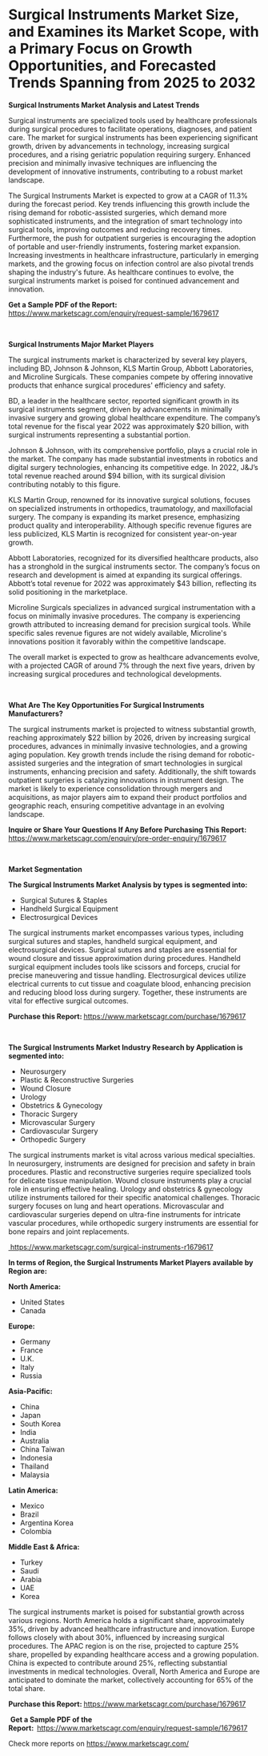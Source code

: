 <p><h1>Surgical Instruments Market Size, and Examines its Market Scope, with a Primary Focus on Growth Opportunities, and Forecasted Trends Spanning from 2025 to 2032</h1></p><p><strong>Surgical Instruments Market Analysis and Latest Trends</strong></p>
<p><p>Surgical instruments are specialized tools used by healthcare professionals during surgical procedures to facilitate operations, diagnoses, and patient care. The market for surgical instruments has been experiencing significant growth, driven by advancements in technology, increasing surgical procedures, and a rising geriatric population requiring surgery. Enhanced precision and minimally invasive techniques are influencing the development of innovative instruments, contributing to a robust market landscape.</p><p>The Surgical Instruments Market is expected to grow at a CAGR of 11.3% during the forecast period. Key trends influencing this growth include the rising demand for robotic-assisted surgeries, which demand more sophisticated instruments, and the integration of smart technology into surgical tools, improving outcomes and reducing recovery times. Furthermore, the push for outpatient surgeries is encouraging the adoption of portable and user-friendly instruments, fostering market expansion. Increasing investments in healthcare infrastructure, particularly in emerging markets, and the growing focus on infection control are also pivotal trends shaping the industry's future. As healthcare continues to evolve, the surgical instruments market is poised for continued advancement and innovation.</p></p>
<p><strong>Get a Sample PDF of the Report:&nbsp;</strong> <a href="https://www.marketscagr.com/enquiry/request-sample/1679617?utm_campaign=2650&utm_medium=2&utm_source=Github&utm_content=ia&utm_term=04032025&utm_id=surgical-instruments">https://www.marketscagr.com/enquiry/request-sample/1679617</a></p>
<p>&nbsp;</p>
<p><strong>Surgical Instruments Major Market Players</strong></p>
<p><p>The surgical instruments market is characterized by several key players, including BD, Johnson & Johnson, KLS Martin Group, Abbott Laboratories, and Microline Surgicals. These companies compete by offering innovative products that enhance surgical procedures' efficiency and safety.</p><p>BD, a leader in the healthcare sector, reported significant growth in its surgical instruments segment, driven by advancements in minimally invasive surgery and growing global healthcare expenditure. The company’s total revenue for the fiscal year 2022 was approximately $20 billion, with surgical instruments representing a substantial portion.</p><p>Johnson & Johnson, with its comprehensive portfolio, plays a crucial role in the market. The company has made substantial investments in robotics and digital surgery technologies, enhancing its competitive edge. In 2022, J&J’s total revenue reached around $94 billion, with its surgical division contributing notably to this figure.</p><p>KLS Martin Group, renowned for its innovative surgical solutions, focuses on specialized instruments in orthopedics, traumatology, and maxillofacial surgery. The company is expanding its market presence, emphasizing product quality and interoperability. Although specific revenue figures are less publicized, KLS Martin is recognized for consistent year-on-year growth.</p><p>Abbott Laboratories, recognized for its diversified healthcare products, also has a stronghold in the surgical instruments sector. The company’s focus on research and development is aimed at expanding its surgical offerings. Abbott’s total revenue for 2022 was approximately $43 billion, reflecting its solid positioning in the marketplace.</p><p>Microline Surgicals specializes in advanced surgical instrumentation with a focus on minimally invasive procedures. The company is experiencing growth attributed to increasing demand for precision surgical tools. While specific sales revenue figures are not widely available, Microline's innovations position it favorably within the competitive landscape.</p><p>The overall market is expected to grow as healthcare advancements evolve, with a projected CAGR of around 7% through the next five years, driven by increasing surgical procedures and technological developments.</p></p>
<p>&nbsp;</p>
<p><strong>What Are The Key Opportunities For Surgical Instruments Manufacturers?</strong></p>
<p><p>The surgical instruments market is projected to witness substantial growth, reaching approximately $22 billion by 2026, driven by increasing surgical procedures, advances in minimally invasive technologies, and a growing aging population. Key growth trends include the rising demand for robotic-assisted surgeries and the integration of smart technologies in surgical instruments, enhancing precision and safety. Additionally, the shift towards outpatient surgeries is catalyzing innovations in instrument design. The market is likely to experience consolidation through mergers and acquisitions, as major players aim to expand their product portfolios and geographic reach, ensuring competitive advantage in an evolving landscape.</p></p>
<p><strong>Inquire or Share Your Questions If Any Before Purchasing This Report:</strong> <a href="https://www.marketscagr.com/enquiry/pre-order-enquiry/1679617?utm_campaign=2650&utm_medium=2&utm_source=Github&utm_content=ia&utm_term=04032025&utm_id=surgical-instruments">https://www.marketscagr.com/enquiry/pre-order-enquiry/1679617</a></p>
<p>&nbsp;</p>
<p><strong>Market Segmentation</strong></p>
<p><strong>The Surgical Instruments Market Analysis by types is segmented into:</strong></p>
<p><ul><li>Surgical Sutures & Staples</li><li>Handheld Surgical Equipment</li><li>Electrosurgical Devices</li></ul></p>
<p><p>The surgical instruments market encompasses various types, including surgical sutures and staples, handheld surgical equipment, and electrosurgical devices. Surgical sutures and staples are essential for wound closure and tissue approximation during procedures. Handheld surgical equipment includes tools like scissors and forceps, crucial for precise maneuvering and tissue handling. Electrosurgical devices utilize electrical currents to cut tissue and coagulate blood, enhancing precision and reducing blood loss during surgery. Together, these instruments are vital for effective surgical outcomes.</p></p>
<p><strong>Purchase this Report:&nbsp;</strong><a href="https://www.marketscagr.com/purchase/1679617?utm_campaign=2650&utm_medium=2&utm_source=Github&utm_content=ia&utm_term=04032025&utm_id=surgical-instruments">https://www.marketscagr.com/purchase/1679617</a></p>
<p>&nbsp;</p>
<p><strong>The Surgical Instruments Market Industry Research by Application is segmented into:</strong></p>
<p><ul><li>Neurosurgery</li><li>Plastic & Reconstructive Surgeries</li><li>Wound Closure</li><li>Urology</li><li>Obstetrics & Gynecology</li><li>Thoracic Surgery</li><li>Microvascular Surgery</li><li>Cardiovascular Surgery</li><li>Orthopedic Surgery</li></ul></p>
<p><p>The surgical instruments market is vital across various medical specialties. In neurosurgery, instruments are designed for precision and safety in brain procedures. Plastic and reconstructive surgeries require specialized tools for delicate tissue manipulation. Wound closure instruments play a crucial role in ensuring effective healing. Urology and obstetrics & gynecology utilize instruments tailored for their specific anatomical challenges. Thoracic surgery focuses on lung and heart operations. Microvascular and cardiovascular surgeries depend on ultra-fine instruments for intricate vascular procedures, while orthopedic surgery instruments are essential for bone repairs and joint replacements.</p></p>
<p><a href="https://www.marketscagr.com/surgical-instruments-r1679617?utm_campaign=2650&utm_medium=2&utm_source=Github&utm_content=ia&utm_term=04032025&utm_id=surgical-instruments">&nbsp;https://www.marketscagr.com/surgical-instruments-r1679617</a></p>
<p><strong>In terms of Region, the Surgical Instruments Market Players available by Region are:</strong></p>
<p>
    <p> <strong> North America: </strong>
        <ul>
            <li>United States</li>
            <li>Canada</li>
        </ul>
        </p> 
    <p> <strong> Europe: </strong>
        <ul>
            <li>Germany</li>
            <li>France</li>
            <li>U.K.</li>
            <li>Italy</li>
            <li>Russia</li>
        </ul>
        </p> 
    <p> <strong> Asia-Pacific: </strong>
        <ul>
            <li>China</li>
            <li>Japan</li>
            <li>South Korea</li>
            <li>India</li>
            <li>Australia</li>
            <li>China Taiwan</li>
            <li>Indonesia</li>
            <li>Thailand</li>
            <li>Malaysia</li>
        </ul>
        </p> 
    <p> <strong> Latin America: </strong>
        <ul>
            <li>Mexico</li>
            <li>Brazil</li>
            <li>Argentina Korea</li>
            <li>Colombia</li>
        </ul>
        </p> 
    <p> <strong> Middle East & Africa: </strong>
        <ul>
            <li>Turkey</li>
            <li>Saudi</li>
            <li>Arabia</li>
            <li>UAE</li>
            <li>Korea</li>
        </ul>
    </p>
    </p>
<p><p>The surgical instruments market is poised for substantial growth across various regions. North America holds a significant share, approximately 35%, driven by advanced healthcare infrastructure and innovation. Europe follows closely with about 30%, influenced by increasing surgical procedures. The APAC region is on the rise, projected to capture 25% share, propelled by expanding healthcare access and a growing population. China is expected to contribute around 25%, reflecting substantial investments in medical technologies. Overall, North America and Europe are anticipated to dominate the market, collectively accounting for 65% of the total share.</p></p>
<p><strong>Purchase this Report: </strong><a href="https://www.marketscagr.com/purchase/1679617?utm_campaign=2650&utm_medium=2&utm_source=Github&utm_content=ia&utm_term=04032025&utm_id=surgical-instruments">https://www.marketscagr.com/purchase/1679617</a></p>
<p>&nbsp;<strong>Get a Sample PDF of the Report:&nbsp;&nbsp;</strong><a href="https://www.marketscagr.com/enquiry/request-sample/1679617?utm_campaign=2650&utm_medium=2&utm_source=Github&utm_content=ia&utm_term=04032025&utm_id=surgical-instruments">https://www.marketscagr.com/enquiry/request-sample/1679617</a></p>
<p><strong></strong></p>
<p>Check more reports on <a href="https://www.marketscagr.com/?utm_campaign=2650&utm_medium=2&utm_source=Github&utm_content=ia&utm_term=04032025&utm_id=surgical-instruments">https://www.marketscagr.com/</a></p>